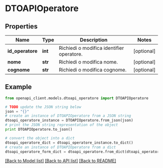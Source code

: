 # DTOAPIOperatore



## Properties

Name | Type | Description | Notes
------------ | ------------- | ------------- | -------------
**id_operatore** | **int** | Richiedi o modifica identifier operatore. | [optional] 
**nome** | **str** | Richiedi o modifica nome. | [optional] 
**cognome** | **str** | Richiedi o modifica cognome. | [optional] 

## Example

```python
from openapi_client.models.dtoapi_operatore import DTOAPIOperatore

# TODO update the JSON string below
json = "{}"
# create an instance of DTOAPIOperatore from a JSON string
dtoapi_operatore_instance = DTOAPIOperatore.from_json(json)
# print the JSON string representation of the object
print DTOAPIOperatore.to_json()

# convert the object into a dict
dtoapi_operatore_dict = dtoapi_operatore_instance.to_dict()
# create an instance of DTOAPIOperatore from a dict
dtoapi_operatore_form_dict = dtoapi_operatore.from_dict(dtoapi_operatore_dict)
```
[[Back to Model list]](../README.md#documentation-for-models) [[Back to API list]](../README.md#documentation-for-api-endpoints) [[Back to README]](../README.md)


